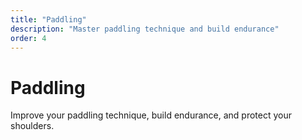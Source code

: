 ```yaml
---
title: "Paddling"
description: "Master paddling technique and build endurance"
order: 4
---
```


# Paddling

Improve your paddling technique, build endurance, and protect your shoulders.

